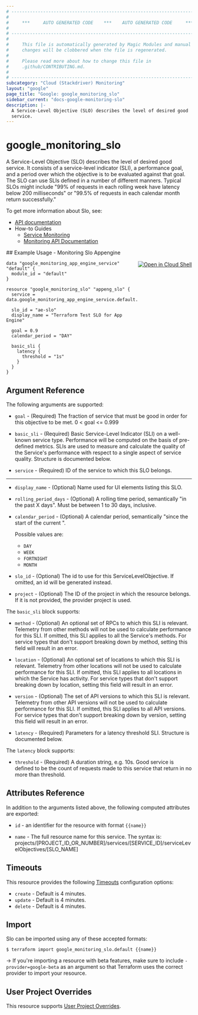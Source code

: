 ```yaml
---
# ----------------------------------------------------------------------------
#
#     ***     AUTO GENERATED CODE    ***    AUTO GENERATED CODE     ***
#
# ----------------------------------------------------------------------------
#
#     This file is automatically generated by Magic Modules and manual
#     changes will be clobbered when the file is regenerated.
#
#     Please read more about how to change this file in
#     .github/CONTRIBUTING.md.
#
# ----------------------------------------------------------------------------
subcategory: "Cloud (Stackdriver) Monitoring"
layout: "google"
page_title: "Google: google_monitoring_slo"
sidebar_current: "docs-google-monitoring-slo"
description: |-
  A Service-Level Objective (SLO) describes the level of desired good
  service.
---
```


# google\_monitoring\_slo

A Service-Level Objective (SLO) describes the level of desired good
service. It consists of a service-level indicator (SLI), a performance
goal, and a period over which the objective is to be evaluated against
that goal. The SLO can use SLIs defined in a number of different manners.
Typical SLOs might include "99% of requests in each rolling week have
latency below 200 milliseconds" or "99.5% of requests in each calendar
month return successfully."


To get more information about Slo, see:

* [API documentation](https://cloud.google.com/monitoring/api/ref_v3/rest/v3/services.serviceLevelObjectives)
* How-to Guides
    * [Service Monitoring](https://cloud.google.com/monitoring/service-monitoring)
    * [Monitoring API Documentation](https://cloud.google.com/monitoring/api/v3/)

<div class = "oics-button" style="float: right; margin: 0 0 -15px">
  <a href="https://console.cloud.google.com/cloudshell/open?cloudshell_git_repo=https%3A%2F%2Fgithub.com%2Fterraform-google-modules%2Fdocs-examples.git&cloudshell_working_dir=monitoring_slo_appengine&cloudshell_image=gcr.io%2Fgraphite-cloud-shell-images%2Fterraform%3Alatest&open_in_editor=main.tf&cloudshell_print=.%2Fmotd&cloudshell_tutorial=.%2Ftutorial.md" target="_blank">
    <img alt="Open in Cloud Shell" src="//gstatic.com/cloudssh/images/open-btn.svg" style="max-height: 44px; margin: 32px auto; max-width: 100%;">
  </a>
</div>
## Example Usage - Monitoring Slo Appengine


```hcl
data "google_monitoring_app_engine_service" "default" {
  module_id = "default"
}

resource "google_monitoring_slo" "appeng_slo" {
  service = data.google_monitoring_app_engine_service.default.service_id

  slo_id = "ae-slo"
  display_name = "Terraform Test SLO for App Engine"

  goal = 0.9
  calendar_period = "DAY"

  basic_sli {
    latency {
      threshold = "1s"
    }
  }
}
```

## Argument Reference

The following arguments are supported:


* `goal` -
  (Required)
  The fraction of service that must be good in order for this objective
  to be met. 0 < goal <= 0.999

* `basic_sli` -
  (Required)
  Basic Service-Level Indicator (SLI) on a well-known service type.
  Performance will be computed on the basis of pre-defined metrics.
  SLIs are used to measure and calculate the quality of the Service's
  performance with respect to a single aspect of service quality.  Structure is documented below.

* `service` -
  (Required)
  ID of the service to which this SLO belongs.


- - -


* `display_name` -
  (Optional)
  Name used for UI elements listing this SLO.

* `rolling_period_days` -
  (Optional)
  A rolling time period, semantically "in the past X days".
  Must be between 1 to 30 days, inclusive.

* `calendar_period` -
  (Optional)
  A calendar period, semantically "since the start of the current
  <calendarPeriod>".

  Possible values are:
  * `DAY`
  * `WEEK`
  * `FORTNIGHT`
  * `MONTH`

* `slo_id` -
  (Optional)
  The id to use for this ServiceLevelObjective. If omitted, an id will be generated instead.

* `project` - (Optional) The ID of the project in which the resource belongs.
    If it is not provided, the provider project is used.



The `basic_sli` block supports:

* `method` -
  (Optional)
  An optional set of RPCs to which this SLI is relevant.
  Telemetry from other methods will not be used to calculate
  performance for this SLI. If omitted, this SLI applies to all
  the Service's methods. For service types that don't support
  breaking down by method, setting this field will result in an
  error.

* `location` -
  (Optional)
  An optional set of locations to which this SLI is relevant.
  Telemetry from other locations will not be used to calculate
  performance for this SLI. If omitted, this SLI applies to all
  locations in which the Service has activity. For service types
  that don't support breaking down by location, setting this
  field will result in an error.

* `version` -
  (Optional)
  The set of API versions to which this SLI is relevant.
  Telemetry from other API versions will not be used to
  calculate performance for this SLI. If omitted,
  this SLI applies to all API versions. For service types
  that don't support breaking down by version, setting this
  field will result in an error.

* `latency` -
  (Required)
  Parameters for a latency threshold SLI.  Structure is documented below.


The `latency` block supports:

* `threshold` -
  (Required)
  A duration string, e.g. 10s.
  Good service is defined to be the count of requests made to
  this service that return in no more than threshold.

## Attributes Reference

In addition to the arguments listed above, the following computed attributes are exported:

* `id` - an identifier for the resource with format `{{name}}`

* `name` -
  The full resource name for this service. The syntax is:
  projects/[PROJECT_ID_OR_NUMBER]/services/[SERVICE_ID]/serviceLevelObjectives/[SLO_NAME]


## Timeouts

This resource provides the following
[Timeouts](/docs/configuration/resources.html#timeouts) configuration options:

- `create` - Default is 4 minutes.
- `update` - Default is 4 minutes.
- `delete` - Default is 4 minutes.

## Import

Slo can be imported using any of these accepted formats:

```
$ terraform import google_monitoring_slo.default {{name}}
```

-> If you're importing a resource with beta features, make sure to include `-provider=google-beta`
as an argument so that Terraform uses the correct provider to import your resource.

## User Project Overrides

This resource supports [User Project Overrides](https://www.terraform.io/docs/providers/google/guides/provider_reference.html#user_project_override).
